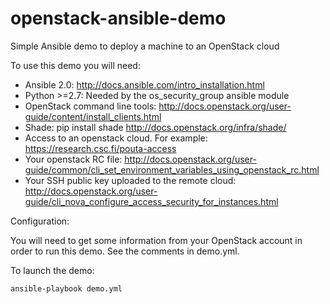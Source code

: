 openstack-ansible-demo
==================

Simple Ansible demo to deploy a machine to an OpenStack cloud

To use this demo you will need:
 - Ansible 2.0:
   http://docs.ansible.com/intro_installation.html
 - Python >=2.7:
   Needed by the os_security_group ansible module
 - OpenStack command line tools:
   http://docs.openstack.org/user-guide/content/install_clients.html
 - Shade: pip install shade
   http://docs.openstack.org/infra/shade/
 - Access to an openstack cloud. For example:
   https://research.csc.fi/pouta-access
 - Your openstack RC file:
   http://docs.openstack.org/user-guide/common/cli_set_environment_variables_using_openstack_rc.html
 - Your SSH public key uploaded to the remote cloud:
   http://docs.openstack.org/user-guide/cli_nova_configure_access_security_for_instances.html

Configuration:

You will need to get some information from your OpenStack account in order to run this demo. See the comments in demo.yml.

To launch the demo:

    ansible-playbook demo.yml
